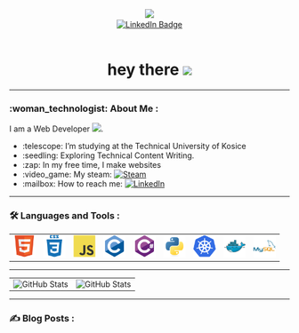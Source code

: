 <div id="header" align="center">
  <img src="https://dl.openseauserdata.com/cache/originImage/files/527a9783c28c70962773a73db797ea4d.gif" width="100"/>
  <div id="badges">
    <a href="https://www.linkedin.com/in/dias-izbagambetov-19818b279/">
      <img src="https://img.shields.io/badge/LinkedIn-blue?style=for-the-badge&logo=linkedin&logoColor=white" alt="LinkedIn Badge"/>
    </a>
  </div>
  <img src="https://komarev.com/ghpvc/?username=your-github-username&style=flat-square&color=blue" alt=""/>
  <h1>
    hey there
    <img src="https://media.giphy.com/media/hvRJCLFzcasrR4ia7z/giphy.gif" width="30px"/>
  </h1>
</div>


---

<div>
  <h3>:woman_technologist: About Me :</h3>
  <p>I am a Web Developer <img src="https://media.giphy.com/media/WUlplcMpOCEmTGBtBW/giphy.gif" width="30">.</p>
  <ul>
    <li>:telescope: I’m studying at the Technical University of Kosice</li>
    <li>:seedling: Exploring Technical Content Writing.</li>
    <li>:zap: In my free time, I make websites</li>
    <li>:video_game: My steam: <a href="https://steamcommunity.com/id/dissasterioz/"><img src="https://img.shields.io/badge/Steam-000000.svg?logo=steam&logoColor=white" alt="Steam"></a></li>
    <li>:mailbox: How to reach me: <a href="https://www.linkedin.com/in/dias-izbagambetov-19818b279/"><img src="https://img.shields.io/badge/-kakbar-blue?style=flat&logo=Linkedin&logoColor=white" alt="LinkedIn"></a></li>
  </ul>
</div>

---

### :hammer_and_wrench: Languages and Tools :
<table>
  <tr>
    <td>
      <img src="https://github.com/devicons/devicon/blob/master/icons/html5/html5-original.svg" title="HTML5" alt="HTML" width="40" height="40"/>
    </td>
    <td>
      <img src="https://github.com/devicons/devicon/blob/master/icons/css3/css3-plain-wordmark.svg"  title="CSS3" alt="CSS" width="40" height="40"/>
    </td>
    <td>
      <img src="https://github.com/devicons/devicon/blob/master/icons/javascript/javascript-original.svg" title="JavaScript" alt="JavaScript" width="40" height="40"/>
    </td>
    <td>
      <img src="https://github.com/devicons/devicon/blob/master/icons/c/c-original.svg" title="C" alt="C" width="40" height="40"/>
    </td>
    <td>
      <img src="https://github.com/devicons/devicon/blob/master/icons/csharp/csharp-original.svg" title="C#" alt="C#" width="40" height="40"/>
    </td>
    <td>
      <img src="https://github.com/devicons/devicon/blob/master/icons/python/python-original.svg" title="PYTHON" alt="PYTHON" width="40" height="40"/>
    </td>
    <td>
      <img src="https://github.com/devicons/devicon/blob/master/icons/kubernetes/kubernetes-original.svg" title="KUBERNETES" alt="KUBERNETES" width="40" height="40"/>
    </td>
    <td>
      <img src="https://github.com/devicons/devicon/blob/master/icons/docker/docker-original.svg" title="DOCKER" alt="DOCKER" width="40" height="40"/>
    </td>
    <td>
      <img src="https://github.com/devicons/devicon/blob/master/icons/mysql/mysql-original-wordmark.svg" title="MySQL"  alt="MySQL" width="40" height="40"/>
    </td>
  </tr>
</table>



---

<table>
  <tr>
    <td>
      <img src="http://github-profile-summary-cards.vercel.app/api/cards/repos-per-language?username=ku4a10&theme=github_dark" alt="GitHub Stats">
    </td>
    <td>
      <img src="https://github-readme-stats.vercel.app/api?username=ku4a10&show_icons=true&theme=tokyonight" alt="GitHub Stats">
    </td>
  </tr>
</table>

---

### :writing_hand: Blog Posts :
<!-- BLOG-POST-LIST:START -->
<!-- BLOG-POST-LIST:END -->
